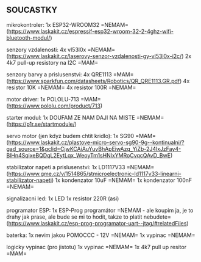 ## SOUCASTKY ##
mikrokontroler:
    1x ESP32-WROOM32 =NEMAM= (https://www.laskakit.cz/espressif-esp32-wroom-32-2-4ghz-wifi-bluetooth-modul/)

senzory vzdalenosti:
    4x vl53l0x =NEMAM= (https://www.laskakit.cz/laserovy-senzor-vzdalenosti-gy-vl53l0x-i2c/)
    2x 4k7 pull-up resistory na I2C =MAM=

senzory barvy a prislusenstvi:
    4x QRE1113 =MAM= (https://www.sparkfun.com/datasheets/Robotics/QR_QRE1113.GR.pdf)
    4x resistor 10K =NEMAM=
    4x resistor 100R =NEMAM=

motor driver:
    1x POLOLU-713 =MAM= (https://www.pololu.com/product/713)

starter modul:
    1x DOUFAM ZE NAM DAJI NA MISTE =NEMAM= (https://p1r.se/startmodule/)

servo motor (jen kdyz budem chtit kridlo):
    1x SG90 =MAM= (https://www.laskakit.cz/plastove-micro-servo-sg90-9g--kontinualni/?gad_source=1&gclid=CjwKCAiAuYuvBhApEiwAzq_YiZb-2J4lxJzFay4-BlHn4SqixeBQDqL2EytLqx_WeoyTm1sHNlxYMRoCvqcQAvD_BwE) 

stabilizator napeti a prislusenstvi:
    1x LD1117V33 =NEMAM= (https://www.gme.cz/v/1514865/stmicroelectronic-ld1117v33-linearni-stabilizator-napeti)
    1x kondenzator 10uF =NEMAM=
    1x kondenzator 100nF =NEMAM=

signalizacni led:
    1x LED 
    1x resistor 220R (asi)

programator ESP:
    1x ESP-Prog programátor =NEMAM - ale koupim ja, je to drahy jak prase, ale bude se mi to hodit, takze to platit nebudete= (https://www.laskakit.cz/esp-prog-programator-uart--jtag/#relatedFiles)

baterka:
    1x nevim jakou POMOCCC - 12V =NEMAM=
    1x vypinac =NEMAM=

logicky vypinac (pro jistotu)
    1x vypinac =NEMAM=
    1x 4k7 pull up resitor =MAM=



